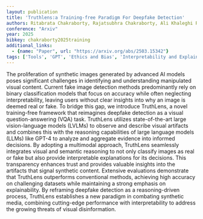 ```yaml
---
layout: publication
title: 'Truthlens:a Training-free Paradigm For Deepfake Detection'
authors: Ritabrata Chakraborty, Rajatsubhra Chakraborty, Ali Khaleghi Rahimian, Thomas Macdougall
conference: "Arxiv"
year: 2025
bibkey: chakraborty2025training
additional_links:
  - {name: "Paper", url: "https://arxiv.org/abs/2503.15342"}
tags: ['Tools', 'GPT', 'Ethics and Bias', 'Interpretability and Explainability', 'Model Architecture', 'Interpretability', 'Training Techniques', 'Multimodal Models']
---
```

The proliferation of synthetic images generated by advanced AI models poses
significant challenges in identifying and understanding manipulated visual
content. Current fake image detection methods predominantly rely on binary
classification models that focus on accuracy while often neglecting
interpretability, leaving users without clear insights into why an image is
deemed real or fake. To bridge this gap, we introduce TruthLens, a novel
training-free framework that reimagines deepfake detection as a visual
question-answering (VQA) task. TruthLens utilizes state-of-the-art large
vision-language models (LVLMs) to observe and describe visual artifacts and
combines this with the reasoning capabilities of large language models (LLMs)
like GPT-4 to analyze and aggregate evidence into informed decisions. By
adopting a multimodal approach, TruthLens seamlessly integrates visual and
semantic reasoning to not only classify images as real or fake but also provide
interpretable explanations for its decisions. This transparency enhances trust
and provides valuable insights into the artifacts that signal synthetic
content. Extensive evaluations demonstrate that TruthLens outperforms
conventional methods, achieving high accuracy on challenging datasets while
maintaining a strong emphasis on explainability. By reframing deepfake
detection as a reasoning-driven process, TruthLens establishes a new paradigm
in combating synthetic media, combining cutting-edge performance with
interpretability to address the growing threats of visual disinformation.
